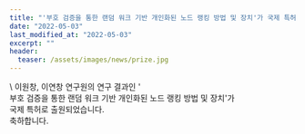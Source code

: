 ```yaml
---
title: "'부호 검증을 통한 랜덤 워크 기반 개인화된 노드 랭킹 방법 및 장치'가 국제 특허로 출원되었습니다"
date: "2022-05-03"
last_modified_at: "2022-05-03"
excerpt: ""
header:
  teaser: /assets/images/news/prize.jpg
---
```

\\
이원창, 이연창 연구원의 연구 결과인 '<br>부호 검증을 통한 랜덤 워크 기반 개인화된 노드 랭킹 방법 및 장치'가<br>국제 특허로 출원되었습니다.<br>축하합니다.